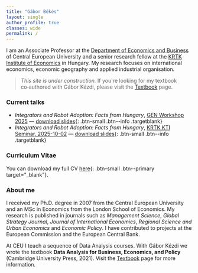 ```yaml
---
title: "Gábor Békés"
layout: single
author_profile: true
classes: wide
permalink: /
---
```


<!--
  This is the home page for your personal site.  It uses the `single` layout with
  a sidebar author profile, mirroring the look of Fedor Iskhakov’s homepage.
  Feel free to edit the Markdown below to introduce yourself, announce talks
  or events, and link to your CV and other pages.  You can use any Markdown
  syntax supported by Jekyll.  CSS utility classes (e.g. `notice--info`)
  provided by Minimal Mistakes make it easy to highlight important content.
-->

I am an Associate Professor at the [Department of Economics and Business](https://economics.ceu.edu/) of Central European University and a senior research fellow at the [KRTK Institute of Economics](https://kti.krtk.hu/) in Hungary.  My research focuses on international economics, economic geography and applied industrial organisation.

> *This site is under construction.*  If you're looking for my textbook co‑authored with Gábor Kézdi, please visit the [Textbook](gabors-data-analysis.com) page.

### Current talks

<div class="notice--info">

- *Integrators and Robot Adoption: Facts from Hungary*, [GEN Workshop 2025](https://sites.google.com/site/petereppinger/gen-workshop)  — [download slides](/assets/pdf/BBCG-Jul2025-slides.pdf){: .btn-small .btn--info .targetblank}
- *Integrators and Robot Adoption: Facts from Hungary*, [KRTK KTI Seminar, 2025-10-02](https://krtk.hun-ren.hu/esemeny/kti-szeminarium-bekes-gabor/)  — [download slides](/assets/pdf/BBCG-Jul2025-slides.pdf){: .btn-small .btn--info .targetblank}


</div>

### Curriculum Vitae

You can download my full CV [here](/assets/pdf/CV_BekesGabor.pdf){: .btn-small .btn--primary target="_blank"}.

### About me


I received my Ph.D. degree in 2007 from the Central European University and an MSc in Economics from the London School of Economics.  My research is published in journals such as *Management Science*, *Global Strategy Journal*, *Journal of International Economics*, *Regional Science and Urban Economics* and *Economic Policy*.  I have contributed to projects at the European Commission and the European Central Bank.

At CEU I teach a sequence of Data Analysis courses.  With Gábor Kézdi we wrote the textbook **Data Analysis for Business, Economics, and Policy** (Cambridge University Press, 2021).  Visit the [Textbook](/textbook/) page for more information.

<!--
  If you’d like to include logos (e.g. for research projects), you can insert
  images by placing files in `assets/img/` and using standard Markdown syntax.
  For example:

  [![Project logo](/assets/img/project_logo.png)](http://project-website.example.com){: style="border: none; margin-right:5px"}

  Remove this comment when you add your own content.
-->